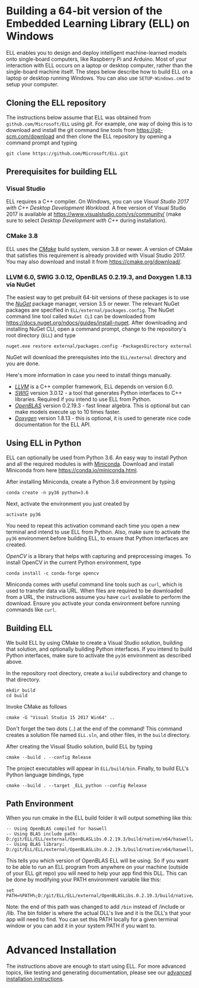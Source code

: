 # Building a 64-bit version of the Embedded Learning Library (ELL) on Windows

ELL enables you to design and deploy intelligent machine-learned models onto single-board computers, like Raspberry Pi and Arduino. Most of your interaction with ELL occurs on a laptop or desktop computer, rather than the single-board machine itself. The steps below describe how to build ELL on a laptop or desktop running Windows. You can also use `SETUP-Windows.cmd` to setup your computer.

## Cloning the ELL repository

The instructions below assume that ELL was obtained from `github.com/Microsoft/ELL` using *git*. For example, one way of doing this is to download and install the git command line tools from <https://git-scm.com/download> and then clone the ELL repository by opening a command prompt and typing
```shell
git clone https://github.com/Microsoft/ELL.git
```
## Prerequisites for building ELL

### Visual Studio

ELL requires a C++ compiler. On Windows, you can use *Visual Studio 2017 with C++ Desktop Development Workload*. A free version of Visual Studio 2017 is available at <https://www.visualstudio.com/vs/community/> (make sure to select *Desktop Development with C++* during installation).

### CMake 3.8

ELL uses the [*CMake*](https://cmake.org/) build system, version 3.8 or newer. A version of CMake that satisfies this requirement is already provided with Visual Studio 2017. You may also download and install it from <https://cmake.org/download/>.

### LLVM 6.0, SWIG 3.0.12, OpenBLAS 0.2.19.3, and Doxygen 1.8.13 via NuGet

The easiest way to get prebuilt 64-bit versions of these packages is to use the [*NuGet*](https://www.nuget.org/) package manager, version 3.5 or newer. The relevant NuGet packages are specified in `ELL/external/packages.config`. The NuGet command line tool called `NuGet CLI` can be downloaded from <https://docs.nuget.org/ndocs/guides/install-nuget>. After downloading and installing NuGet CLI, open a command prompt, change to the repository's root directory (`ELL`) and type

```shell
nuget.exe restore external/packages.config -PackagesDirectory external
```

NuGet will download the prerequisites into the `ELL/external` directory
and you are done.

Here's more information in case you need to install things manually.

* [*LLVM*](http://llvm.org/) is a C++ compiler framework, ELL depends on version 6.0.
* [*SWIG*](http://swig.org) version 3.0.12 - a tool that generates Python interfaces to C++ libraries. Required if you intend to use ELL from Python.
* [*OpenBLAS*](http://www.openblas.net/) version 0.2.19.3 - fast linear algebra. This is optional but can make models execute up to 10 times faster.
* [*Doxygen*](www.doxygen.org/) version 1.8.13 - this is optional, it is used to generate nice code documentation for the ELL API.

## Using ELL in Python

ELL can optionally be used from Python 3.6.
An easy way to install Python and all the required modules is with [Miniconda](https://conda.io/miniconda.html).
Download and install Miniconda from here <https://conda.io/miniconda.html>.

After installing Miniconda, create a Python 3.6 environment by typing

```shell
conda create -n py36 python=3.6
```

Next, activate the environment you just created by

```shell
activate py36
```

You need to repeat this activation command each time you open a new terminal and intend to use ELL from Python. Also, make sure to activate the `py36` environment before building ELL, to ensure that Python interfaces are created.

*OpenCV* is a library that helps with capturing and preprocessing images. To install OpenCV in the current Python environment, type

```shell
conda install -c conda-forge opencv
```

Miniconda comes with useful command line tools such as `curl`, which is used to transfer data via URL. When files are required to be downloaded from a URL, the instructions assume you have `curl` available to perform the download. Ensure you activate your conda environment before running commands like `curl`.

## Building ELL

We build ELL by using CMake to create a Visual Studio solution, building that solution, and optionally building Python interfaces. If you intend to build Python interfaces, make sure to activate the `py36` environment as described above.

In the repository root directory, create a `build` subdirectory and change to that directory.

```shell
mkdir build
cd build
```

Invoke CMake as follows

```shell
cmake -G "Visual Studio 15 2017 Win64" ..
```
Don't forget the two dots (..) at the end of the command! This command creates a solution file named `ELL.sln`, and other files, in the `build` directory.

After creating the Visual Studio solution, build ELL by typing

```shell
cmake --build . --config Release
```

The project executables will appear in `ELL/build/bin`. Finally, to build ELL's Python language bindings, type

```shell
cmake --build . --target _ELL_python --config Release
```

## Path Environment

When you run cmake in the ELL build folder it will output something like this:

````
-- Using OpenBLAS compiled for haswell
-- Using BLAS include path: D:/git/ELL/ELL/external/OpenBLASLibs.0.2.19.3/build/native/x64/haswell/include
-- Using BLAS library: D:/git/ELL/ELL/external/OpenBLASLibs.0.2.19.3/build/native/x64/haswell/lib/libopenblas.dll.a
````

This tells you which version of OpenBLAS ELL will be using.  So if you want to be able to run an ELL program
from anywhere on your machine (outside of your ELL git repo) you will need to help your app find this DLL.
This can be done by modifying your PATH environment variable like this:

```shell
set PATH=%PATH%;D:/git/ELL/ELL/external/OpenBLASLibs.0.2.19.3/build/native/x64/haswell/bin
```

Note: the end of this path was changed to add `/bin` instead of /include or /lib.  The bin folder is where the actual DLL's live and it is the DLL's that your app will need to find.  You can set this PATH locally for a given terminal window or you can add it in your system PATH if you want to.

# Advanced Installation

The instructions above are enough to start using ELL. For more advanced topics, like testing and generating documentation, please see our [advanced installation instructions](INSTALL-Advanced.md).
